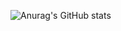![Anurag's GitHub stats](https://github-readme-stats.vercel.app/api?username=yestan1125&show_icons=true&bg_color=00000000)


